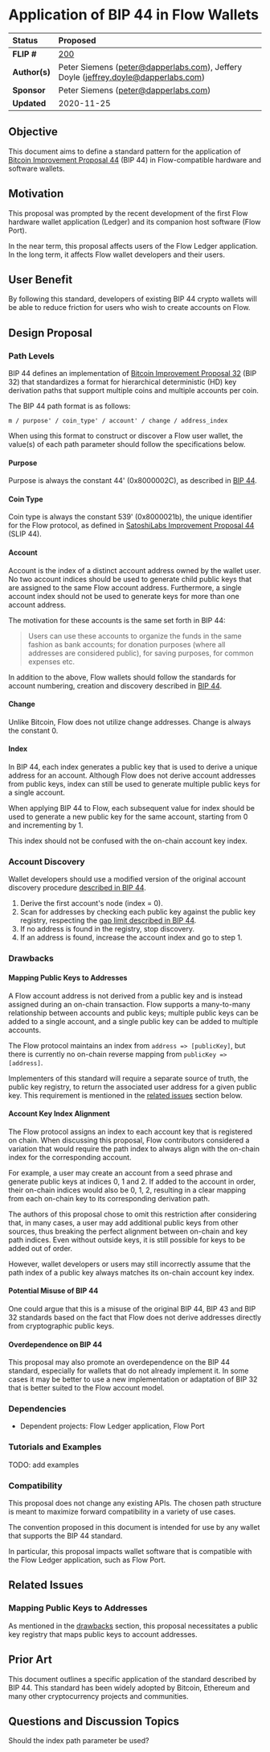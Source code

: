 # Application of BIP 44 in Flow Wallets

| Status        | Proposed |
:-------------- |:---------|
| **FLIP #**    | [200](https://github.com/onflow/flow/pull/200) |
| **Author(s)** | Peter Siemens (peter@dapperlabs.com), Jeffery Doyle (jeffrey.doyle@dapperlabs.com) |
| **Sponsor**   | Peter Siemens (peter@dapperlabs.com) |
| **Updated**   | 2020-11-25 |

## Objective

This document aims to define a standard pattern for the application of 
[Bitcoin Improvement Proposal 44](https://github.com/bitcoin/bips/blob/master/bip-0044.mediawiki) (BIP 44)
in Flow-compatible hardware and software wallets.

## Motivation

This proposal was prompted by the recent development of the first Flow hardware
wallet application (Ledger) and its companion host software (Flow Port). 

In the near term, this proposal affects users of the Flow Ledger application.
In the long term, it affects Flow wallet developers and their users.

## User Benefit

By following this standard, developers of existing BIP 44 crypto wallets will
be able to reduce friction for users who wish to create accounts on Flow.

## Design Proposal

### Path Levels

BIP 44 defines an implementation of 
[Bitcoin Improvement Proposal 32](https://github.com/bitcoin/bips/blob/master/bip-0032.mediawiki) (BIP 32)
that standardizes a format for hierarchical deterministic (HD) 
key derivation paths that support multiple coins and multiple accounts per coin.

The BIP 44 path format is as follows:

```
m / purpose' / coin_type' / account' / change / address_index
```

When using this format to construct or discover a Flow user wallet, 
the value(s) of each path parameter should follow the specifications below.

#### Purpose

Purpose is always the constant 44' (0x8000002C), 
as described in [BIP 44](https://github.com/bitcoin/bips/blob/master/bip-0044.mediawiki#purpose).

#### Coin Type

Coin type is always the constant 539' (0x8000021b), 
the unique identifier for the Flow protocol, as defined in 
[SatoshiLabs Improvement Proposal 44](https://github.com/satoshilabs/slips/blob/master/slip-0044.md) (SLIP 44).

#### Account

Account is the index of a distinct account address owned by the wallet user. 
No two account indices should be used to generate child public keys that are assigned 
to the same Flow account address. Furthermore, a single account index should not
be used to generate keys for more than one account address.

The motivation for these accounts is the same set forth in BIP 44:

> Users can use these accounts to organize the funds in the same fashion as bank accounts; for donation purposes (where all addresses are considered public), for saving purposes, for common expenses etc.

In addition to the above, Flow wallets should follow the standards for account numbering, 
creation and discovery described in [BIP 44](https://github.com/bitcoin/bips/blob/master/bip-0044.mediawiki#account).

#### Change

Unlike Bitcoin, Flow does not utilize change addresses. 
Change is always the constant 0.

#### Index

In BIP 44, each index generates a public key that is used to derive
a unique address for an account.
Although Flow does not derive account addresses from public keys,
index can still be used to generate multiple public keys for a single account.

When applying BIP 44 to Flow, each subsequent value for index should be used to
generate a new public key for the same account, starting from 0 and incrementing
by 1.

This index should not be confused with the on-chain account key index.

### Account Discovery

Wallet developers should use a modified version of the original account discovery
procedure [described in BIP 44](https://github.com/bitcoin/bips/blob/master/bip-0044.mediawiki#account-discovery).

1. Derive the first account's node (index = 0).
2. Scan for addresses by checking each public key against the public key registry,
respecting the [gap limit described in BIP 44](https://github.com/bitcoin/bips/blob/master/bip-0044.mediawiki#address-gap-limit).
3. If no address is found in the registry, stop discovery.
4. If an address is found, increase the account index and go to step 1.

### Drawbacks

#### Mapping Public Keys to Addresses

A Flow account address is not derived from a public key and is instead
assigned during an on-chain transaction. Flow supports a many-to-many relationship
between accounts and public keys; multiple public keys can be added to a single account, 
and a single public key can be added to multiple accounts. 

The Flow protocol maintains an index from `address => [publicKey]`, 
but there is currently no on-chain reverse mapping from `publicKey => [address]`.

Implementers of this standard will require a separate source of truth,
the public key registry, to return the associated user address for a given public key. 
This requirement is mentioned in the [related issues](#related-issues) section below.

#### Account Key Index Alignment

The Flow protocol assigns an index to each account key that is registered on chain.
When discussing this proposal, Flow contributors considered a variation that would 
require the path index to always align with the on-chain index for the corresponding
account.

For example, a user may create an account from a seed phrase and generate public keys
at indices 0, 1 and 2. If added to the account in order, their on-chain indices would
also be 0, 1, 2, resulting in a clear mapping from each on-chain key 
to its corresponding derivation path.

The authors of this proposal chose to omit this restriction after considering that,
in many cases, a user may add additional public keys from other sources, thus breaking
the perfect alignment between on-chain and key path indices. Even without outside keys,
it is still possible for keys to be added out of order.

However, wallet developers or users may still incorrectly assume that the path 
index of a public key always matches its on-chain account key index.

#### Potential Misuse of BIP 44

One could argue that this is a misuse of the original BIP 44, BIP 43 and BIP 32
standards based on the fact that Flow does not derive addresses directly 
from cryptographic public keys.

#### Overdependence on BIP 44

This proposal may also promote an overdependence on the BIP 44 standard,
especially for wallets that do not already implement it. 
In some cases it may be better to use a new implementation or
adaptation of BIP 32 that is better suited to the Flow account model.

### Dependencies

* Dependent projects: Flow Ledger application, Flow Port

### Tutorials and Examples

TODO: add examples 

### Compatibility

This proposal does not change any existing APIs. 
The chosen path structure is meant to maximize forward compatibility 
in a variety of use cases.

The convention proposed in this document is intended for use by any wallet
that supports the BIP 44 standard.

In particular, this proposal impacts wallet software that is compatible
with the Flow Ledger application, such as Flow Port.

## Related Issues

### Mapping Public Keys to Addresses

As mentioned in the [drawbacks](#drawbacks) section, this proposal necessitates 
a public key registry that maps public keys to account addresses.

## Prior Art

This document outlines a specific application of the standard described by BIP 44.
This standard has been widely adopted by Bitcoin, Ethereum and many other 
cryptocurrency projects and communities.

## Questions and Discussion Topics

Should the index path parameter be used?
